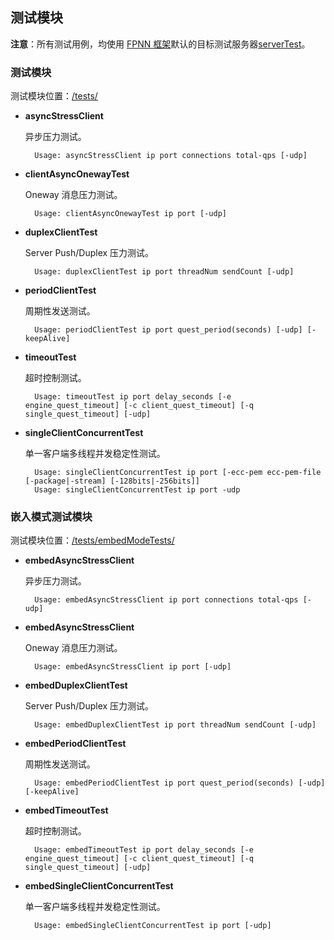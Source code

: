 ## 测试模块

**注意**：所有测试用例，均使用 [FPNN 框架](https://github.com/highras/fpnn)默认的目标测试服务器[serverTest](https://github.com/highras/fpnn/blob/master/core/test/UniversalFunctionalTests/serverTest.cpp)。

### 测试模块

测试模块位置：[/tests/](../tests/)

* **asyncStressClient**

	异步压力测试。

		Usage: asyncStressClient ip port connections total-qps [-udp]

* **clientAsyncOnewayTest**

	Oneway 消息压力测试。

		Usage: clientAsyncOnewayTest ip port [-udp]

* **duplexClientTest**

	Server Push/Duplex 压力测试。

		Usage: duplexClientTest ip port threadNum sendCount [-udp]

* **periodClientTest**

	周期性发送测试。

		Usage: periodClientTest ip port quest_period(seconds) [-udp] [-keepAlive]

* **timeoutTest**

	超时控制测试。

		Usage: timeoutTest ip port delay_seconds [-e engine_quest_timeout] [-c client_quest_timeout] [-q single_quest_timeout] [-udp]

* **singleClientConcurrentTest**

	单一客户端多线程并发稳定性测试。

		Usage: singleClientConcurrentTest ip port [-ecc-pem ecc-pem-file [-package|-stream] [-128bits|-256bits]]
		Usage: singleClientConcurrentTest ip port -udp


### 嵌入模式测试模块

测试模块位置：[/tests/embedModeTests/](../tests/embedModeTests/)

* **embedAsyncStressClient**

	异步压力测试。

		Usage: embedAsyncStressClient ip port connections total-qps [-udp]

* **embedAsyncStressClient**

	Oneway 消息压力测试。

		Usage: embedAsyncStressClient ip port [-udp]

* **embedDuplexClientTest**

	Server Push/Duplex 压力测试。

		Usage: embedDuplexClientTest ip port threadNum sendCount [-udp]

* **embedPeriodClientTest**

	周期性发送测试。

		Usage: embedPeriodClientTest ip port quest_period(seconds) [-udp] [-keepAlive]

* **embedTimeoutTest**

	超时控制测试。

		Usage: embedTimeoutTest ip port delay_seconds [-e engine_quest_timeout] [-c client_quest_timeout] [-q single_quest_timeout] [-udp]

* **embedSingleClientConcurrentTest**

	单一客户端多线程并发稳定性测试。

		Usage: embedSingleClientConcurrentTest ip port [-udp]